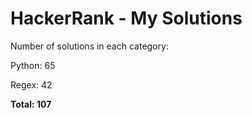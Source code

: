 # HackerRank - My Solutions

Number of solutions in each category:

Python: 65

Regex: 42

**Total: 107**


